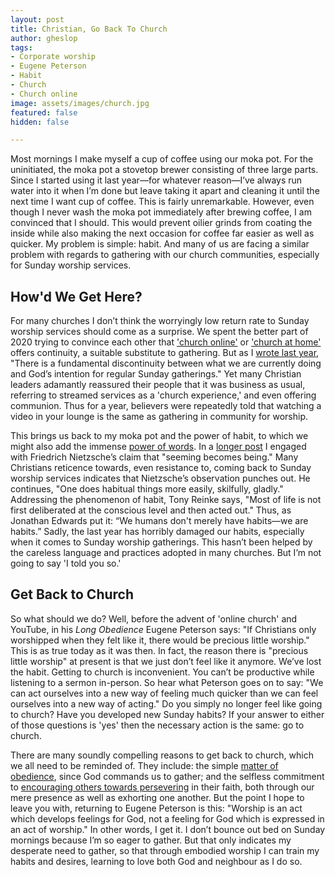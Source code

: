 ```yaml
---
layout: post
title: Christian, Go Back To Church
author: gheslop
tags:
- Corporate worship
- Eugene Peterson
- Habit
- Church
- Church online
image: assets/images/church.jpg
featured: false
hidden: false

---
```

Most mornings I make myself a cup of coffee using our moka pot. For the uninitiated, the moka pot a stovetop brewer consisting of three large parts. Since I started using it last year—for whatever reason—I’ve always run water into it when I’m done but leave taking it apart and cleaning it until the next time I want cup of coffee. This is fairly unremarkable. However, even though I never wash the moka pot immediately after brewing coffee, I am convinced that I should. This would prevent oilier grinds from coating the inside while also making the next occasion for coffee far easier as well as quicker. My problem is simple: habit. And many of us are facing a similar problem with regards to gathering with our church communities, especially for Sunday worship services.

## How'd We Get Here?

For many churches I don’t think the worryingly low return rate to Sunday worship services should come as a surprise. We spent the better part of 2020 trying to convince each other that ['church online'](https://youtu.be/6DQjS_pFkeI "It Isn't Really Church") or ['church at home'](https://rekindle.co.za/content/2020-04-03-church-at-home-the-triumph-of-pragmatism-over-theology "The Triumph of Pragmatism Over Theology") offers continuity, a suitable substitute to gathering. But as I [wrote last year](https://rekindle.co.za/content/2020-04-13-church-at-home-a-conclusion "Concluding Thoughts to 'Church at Home'"), "There is a fundamental discontinuity between what we are currently doing and God’s intention for regular Sunday gatherings." Yet many Christian leaders adamantly reassured their people that it was business as usual, referring to streamed services as a 'church experience,' and even offering communion. Thus for a year, believers were repeatedly told that watching a video in your lounge is the same as gathering in community for worship.

This brings us back to my moka pot and the power of habit, to which we might also add the immense [power of words](https://rekindle.co.za/content/2021-06-29-james-3-jordan-peterson "James 3"). In a [longer post](https://rekindle.co.za/content/2020-07-31-fridays-with-fred "Power of Habit") I engaged with Friedrich Nietzsche’s claim that "seeming becomes being." Many Christians reticence towards, even resistance to, coming back to Sunday worship services indicates that Nietzsche’s observation punches out. He continues, "One does habitual things more easily, skilfully, gladly." Addressing the phenomenon of habit, Tony Reinke says, "Most of life is not first deliberated at the conscious level and then acted out." Thus, as Jonathan Edwards put it: “We humans don't merely have habits—we are habits.” Sadly, the last year has horribly damaged our habits, especially when it comes to Sunday worship gatherings. This hasn’t been helped by the careless language and practices adopted in many churches. But I’m not going to say 'I told you so.'

## Get Back to Church

So what should we do? Well, before the advent of 'online church' and YouTube, in his _Long Obedience_ Eugene Peterson says: "If Christians only worshipped when they felt like it, there would be precious little worship." This is as true today as it was then. In fact, the reason there is "precious little worship" at present is that we just don’t feel like it anymore. We’ve lost the habit. Getting to church is inconvenient. You can’t be productive while listening to a sermon in-person. So hear what Peterson goes on to say: "We can act ourselves into a new way of feeling much quicker than we can feel ourselves into a new way of acting." Do you simply no longer feel like going to church? Have you developed new Sunday habits? If your answer to either of those questions is 'yes' then the necessary action is the same: go to church.

There are many soundly compelling reasons to get back to church, which we all need to be reminded of. They include: the simple [matter of obedience](https://africa.thegospelcoalition.org/article/can-christian-not-churchgoer/ "Christians Must Be Churchgoers"), since God commands us to gather; and the selfless commitment to [encouraging others towards persevering](https://rekindle.co.za/content/why-bother-with-church/ "Hebrews 10") in their faith, both through our mere presence as well as exhorting one another. But the point I hope to leave you with, returning to Eugene Peterson is this: "Worship is an act which develops feelings for God, not a feeling for God which is expressed in an act of worship." In other words, I get it. I don’t bounce out bed on Sunday mornings because I’m so eager to gather. But that only indicates my desperate need to gather, so that through embodied worship I can train my habits and desires, learning to love both God and neighbour as I do so.
